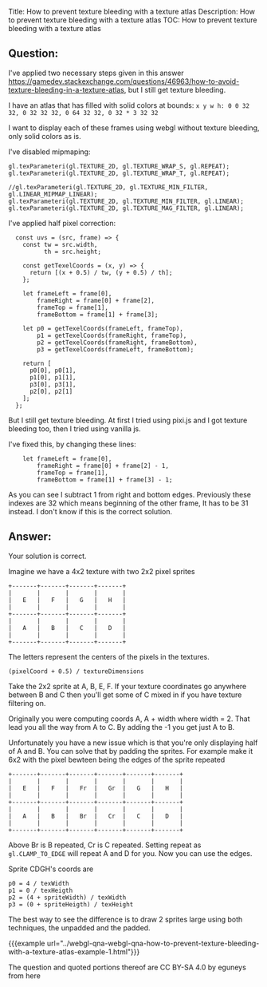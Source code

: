 Title: How to prevent texture bleeding with a texture atlas
Description: How to prevent texture bleeding with a texture atlas
TOC: How to prevent texture bleeding with a texture atlas

## Question:

I've applied two necessary steps given in this answer https://gamedev.stackexchange.com/questions/46963/how-to-avoid-texture-bleeding-in-a-texture-atlas, but I still get texture bleeding.

I have an atlas that has filled with solid colors at bounds: `x y w h: 0 0 32 32, 0 32 32 32, 0 64 32 32, 0 32 * 3 32 32`

I want to display each of these frames using webgl without texture bleeding, only solid colors as is.

I've disabled mipmaping:


    gl.texParameteri(gl.TEXTURE_2D, gl.TEXTURE_WRAP_S, gl.REPEAT);
    gl.texParameteri(gl.TEXTURE_2D, gl.TEXTURE_WRAP_T, gl.REPEAT);

    //gl.texParameteri(gl.TEXTURE_2D, gl.TEXTURE_MIN_FILTER, gl.LINEAR_MIPMAP_LINEAR);
    gl.texParameteri(gl.TEXTURE_2D, gl.TEXTURE_MIN_FILTER, gl.LINEAR);
    gl.texParameteri(gl.TEXTURE_2D, gl.TEXTURE_MAG_FILTER, gl.LINEAR);


I've applied half pixel correction:

      const uvs = (src, frame) => {
        const tw = src.width,
              th = src.height;
    
        const getTexelCoords = (x, y) => {
          return [(x + 0.5) / tw, (y + 0.5) / th];
        };
    
        let frameLeft = frame[0],
            frameRight = frame[0] + frame[2],
            frameTop = frame[1],
            frameBottom = frame[1] + frame[3];
    
        let p0 = getTexelCoords(frameLeft, frameTop),
            p1 = getTexelCoords(frameRight, frameTop),
            p2 = getTexelCoords(frameRight, frameBottom),
            p3 = getTexelCoords(frameLeft, frameBottom);
    
        return [
          p0[0], p0[1],
          p1[0], p1[1],
          p3[0], p3[1],
          p2[0], p2[1]
        ];
      };


But I still get texture bleeding. At first I tried using pixi.js and I got texture bleeding too, then I tried using vanilla js.

I've fixed this, by changing these lines:

        let frameLeft = frame[0],
            frameRight = frame[0] + frame[2] - 1,
            frameTop = frame[1],
            frameBottom = frame[1] + frame[3] - 1;

As you can see I subtract 1 from right and bottom edges. Previously these indexes are 32 which means beginning of the other frame, It has to be 31 instead. I don't know if this is the correct solution.

## Answer:

Your solution is correct.

Imagine we have a 4x2 texture with two 2x2 pixel sprites

```
+-------+-------+-------+-------+
|       |       |       |       |
|   E   |   F   |   G   |   H   |
|       |       |       |       |
+-------+-------+-------+-------+
|       |       |       |       |
|   A   |   B   |   C   |   D   |
|       |       |       |       |
+-------+-------+-------+-------+
```

The letters represent the centers of the pixels in the textures. 

```
(pixelCoord + 0.5) / textureDimensions
```

Take the 2x2 sprite at A, B, E, F. If your texture coordinates go anywhere between B and C then you'll get some of C mixed in if you have texture filtering on.

Originally you were computing coords A, A + width where width = 2. That lead you all the way from A to C.  By adding the -1 you get just A to B.

Unfortunately you have a new issue which is that you're only displaying half of A and B. You can solve that by padding the sprites. For example make it 6x2 with the pixel bewteen being the edges of the sprite repeated

```
+-------+-------+-------+-------+-------+-------+
|       |       |       |       |       |       |
|   E   |   F   |   Fr  |   Gr  |   G   |   H   |
|       |       |       |       |       |       |
+-------+-------+-------+-------+-------+-------+
|       |       |       |       |       |       |
|   A   |   B   |   Br  |   Cr  |   C   |   D   |
|       |       |       |       |       |       |
+-------+-------+-------+-------+-------+-------+
```

Above Br is B repeated, Cr is C repeated. Setting repeat as `gl.CLAMP_TO_EDGE` will repeat A and D for you.  Now you can use the edges.

Sprite CDGH's coords are

    p0 = 4 / texWidth
    p1 = 0 / texHeigth
    p2 = (4 + spriteWidth) / texWidth
    p3 = (0 + spriteHeigth) / texHeight

The best way to see the difference is to draw 2 sprites large using both techniques, the unpadded and the padded.

{{{example url="../webgl-qna-webgl-qna-how-to-prevent-texture-bleeding-with-a-texture-atlas-example-1.html"}}}



<div class="so">
  <div>The question and quoted portions thereof are 
    CC BY-SA 4.0 by
    <a data-href="https://stackoverflow.com/users/3994249">eguneys</a>
    from
    <a data-href="https://stackoverflow.com/questions/60702397">here</a>
  </div>
</div>
